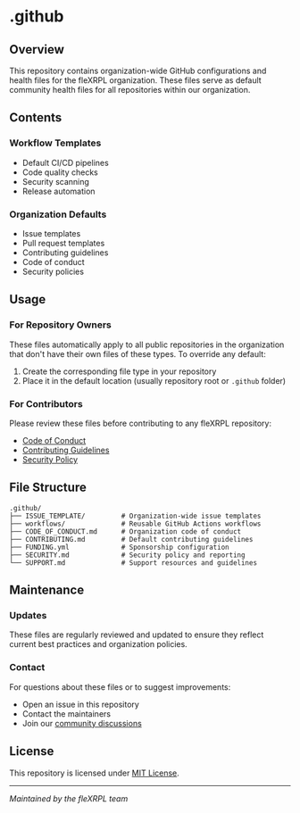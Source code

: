 # .github

## Overview
This repository contains organization-wide GitHub configurations and health files for the fleXRPL organization. These files serve as default community health files for all repositories within our organization.

## Contents

### Workflow Templates
- Default CI/CD pipelines
- Code quality checks
- Security scanning
- Release automation

### Organization Defaults
- Issue templates
- Pull request templates
- Contributing guidelines
- Code of conduct
- Security policies

## Usage

### For Repository Owners
These files automatically apply to all public repositories in the organization that don't have their own files of these types. To override any default:

1. Create the corresponding file type in your repository
2. Place it in the default location (usually repository root or `.github` folder)

### For Contributors
Please review these files before contributing to any fleXRPL repository:

- [Code of Conduct](https://github.com/fleXRPL/fleXRP/blob/main/CODE_OF_CONDUCT.md)
- [Contributing Guidelines](https://github.com/fleXRPL/fleXRP/blob/main/CONTRIBUTING.md)
- [Security Policy](https://github.com/fleXRPL/fleXRP/blob/main/SECURITY.md)

## File Structure
```
.github/
├── ISSUE_TEMPLATE/         # Organization-wide issue templates
├── workflows/              # Reusable GitHub Actions workflows
├── CODE_OF_CONDUCT.md      # Organization code of conduct
├── CONTRIBUTING.md         # Default contributing guidelines
├── FUNDING.yml             # Sponsorship configuration
├── SECURITY.md             # Security policy and reporting
└── SUPPORT.md              # Support resources and guidelines
```

## Maintenance

### Updates
These files are regularly reviewed and updated to ensure they reflect current best practices and organization policies.

### Contact
For questions about these files or to suggest improvements:
- Open an issue in this repository
- Contact the maintainers
- Join our [community discussions](https://github.com/orgs/fleXRPL/discussions)

## License
This repository is licensed under [MIT License](LICENSE).

---

*Maintained by the fleXRPL team*
